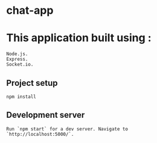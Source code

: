 # chat-app
# This application built using :
```
Node.js.
Express.
Socket.io.
```
## Project setup
```
npm install
```
## Development server
```
Run `npm start` for a dev server. Navigate to `http://localhost:5000/`. 
```

